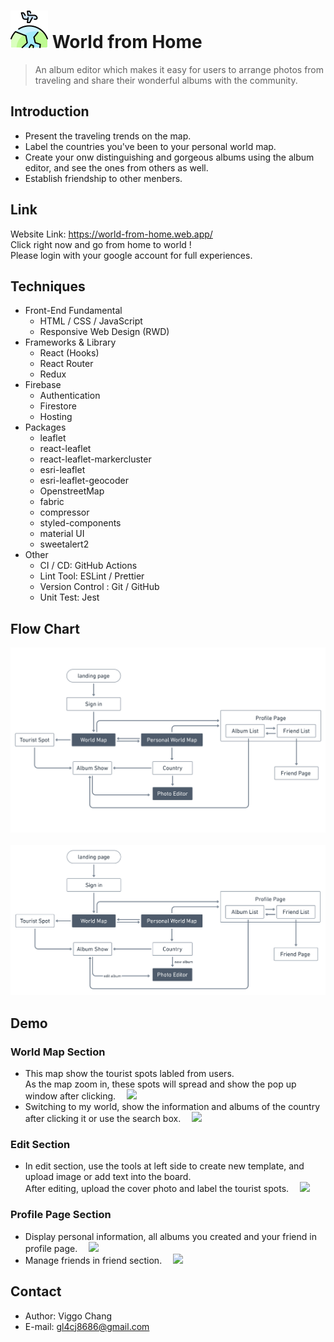 # <img width="60px" src="src/image/favicon.png"/> World from Home
> An album editor which makes it easy for users to arrange photos from traveling and share their wonderful albums with the community.
## Introduction 
+ Present the traveling trends on the map.
+ Label the countries you've been to your personal world map.
+ Create your onw distinguishing and gorgeous albums using the album editor, and see the ones from others as well. 
+ Establish friendship to other menbers.

## Link
Website Link: <https://world-from-home.web.app/><br/>
Click right now and go from home to world ! </br>
Please login with your google account for full experiences.

## Techniques
+ Front-End Fundamental
  + HTML / CSS / JavaScript
  + Responsive Web Design (RWD)
+ Frameworks & Library
  + React (Hooks)
  + React Router
  + Redux
+ Firebase
  + Authentication
  + Firestore
  + Hosting
+ Packages
  + leaflet
  + react-leaflet
  + react-leaflet-markercluster
  + esri-leaflet
  + esri-leaflet-geocoder
  + OpenstreetMap
  + fabric
  + compressor
  + styled-components
  + material UI
  + sweetalert2
+ Other
  + CI / CD: GitHub Actions
  + Lint Tool: ESLint / Prettier
  + Version Control : Git / GitHub
  + Unit Test: Jest

## Flow Chart
<img src="src/image/README/userFlow.jpeg"/>
&emsp;<img src="/readme_demo/userFlow.jpeg"/>

## Demo
### World Map Section 
+ This map show the tourist spots labled from users. <br/>As the map zoom in, these spots will spread and show the pop up window after clicking.
&emsp;<img src="/readme_demo/leaflet_map_.gif"/> 
+ Switching to my world, show the information and albums of the country after clicking it or use the search box. 
&emsp;<img src="/readme_demo/amChart_.gif"/>
### Edit Section
+ In edit section, use the tools at left side to create new template, and upload image or add text into the board.<br/> After editing, upload the cover photo and label the tourist spots.
&emsp;<img src="/readme_demo/photo_editor_.gif"/>
### Profile Page Section
+ Display personal information, all albums you created and your friend in profile page.
&emsp;<img src="/readme_demo/my_page_.gif"/>
+ Manage friends in friend section.
&emsp;<img src="/readme_demo/friend_.gif"/>

## Contact
+ Author: Viggo Chang
+ E-mail: <gl4cj8686@gmail.com> 